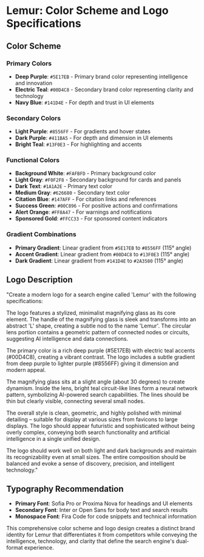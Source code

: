 # Lemur: Color Scheme and Logo Specifications

## Color Scheme

### Primary Colors
- **Deep Purple**: `#5E17EB` - Primary brand color representing intelligence and innovation
- **Electric Teal**: `#00D4C8` - Secondary brand color representing clarity and technology
- **Navy Blue**: `#141D4E` - For depth and trust in UI elements

### Secondary Colors
- **Light Purple**: `#8556FF` - For gradients and hover states
- **Dark Purple**: `#411BA5` - For depth and dimension in UI elements
- **Bright Teal**: `#13F0E3` - For highlighting and accents

### Functional Colors
- **Background White**: `#FAFBFD` - Primary background color
- **Light Gray**: `#F0F2F8` - Secondary background for cards and panels
- **Dark Text**: `#1A1A2E` - Primary text color
- **Medium Gray**: `#626680` - Secondary text color
- **Citation Blue**: `#147AFF` - For citation links and references
- **Success Green**: `#00C896` - For positive actions and confirmations
- **Alert Orange**: `#FF8A47` - For warnings and notifications
- **Sponsored Gold**: `#FFCC33` - For sponsored content indicators

### Gradient Combinations
- **Primary Gradient**: Linear gradient from `#5E17EB` to `#8556FF` (115° angle)
- **Accent Gradient**: Linear gradient from `#00D4C8` to `#13F0E3` (115° angle)
- **Dark Gradient**: Linear gradient from `#141D4E` to `#2A3580` (115° angle)

## Logo Description

"Create a modern logo for a search engine called 'Lemur' with the following specifications:

The logo features a stylized, minimalist magnifying glass as its core element. The handle of the magnifying glass is sleek and transforms into an abstract 'L' shape, creating a subtle nod to the name 'Lemur'. The circular lens portion contains a geometric pattern of connected nodes or circuits, suggesting AI intelligence and data connections.

The primary color is a rich deep purple (#5E17EB) with electric teal accents (#00D4C8), creating a vibrant contrast. The logo includes a subtle gradient from deep purple to lighter purple (#8556FF) giving it dimension and modern appeal.

The magnifying glass sits at a slight angle (about 30 degrees) to create dynamism. Inside the lens, bright teal circuit-like lines form a neural network pattern, symbolizing AI-powered search capabilities. The lines should be thin but clearly visible, connecting several small nodes.

The overall style is clean, geometric, and highly polished with minimal detailing – suitable for display at various sizes from favicons to large displays. The logo should appear futuristic and sophisticated without being overly complex, conveying both search functionality and artificial intelligence in a single unified design.

The logo should work well on both light and dark backgrounds and maintain its recognizability even at small sizes. The entire composition should be balanced and evoke a sense of discovery, precision, and intelligent technology."

## Typography Recommendation

- **Primary Font**: Sofia Pro or Proxima Nova for headings and UI elements
- **Secondary Font**: Inter or Open Sans for body text and search results
- **Monospace Font**: Fira Code for code snippets and technical information

This comprehensive color scheme and logo design creates a distinct brand identity for Lemur that differentiates it from competitors while conveying the intelligence, technology, and clarity that define the search engine's dual-format experience.